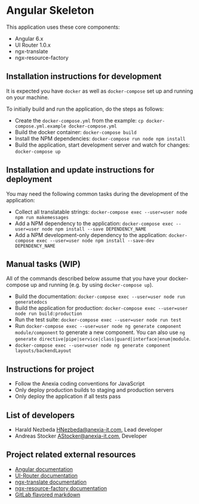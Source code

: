 # Angular Skeleton

This application uses these core components:
* Angular 6.x
* UI Router 1.0.x
* ngx-translate
* ngx-resource-factory

## Installation instructions for development

It is expected you have `docker` as well as `docker-compose` set up and running on your machine.

To initially build and run the application, do the steps as follows:
* Create the `docker-compose.yml` from the example: `cp docker-compose.yml.example docker-compose.yml`
* Build the docker container: `docker-compose build`
* Install the NPM dependencies: `docker-compose run node npm install`
* Build the application, start development server and watch for changes: `docker-compose up`

## Installation and update instructions for deployment

You may need the following common tasks during the development of the application:
* Collect all translatable strings: `docker-compose exec --user=user node npm run makemessages`
* Add a NPM dependency to the application: `docker-compose exec --user=user node npm install --save DEPENDENCY_NAME`
* Add a NPM development-only dependency to the application: `docker-compose exec --user=user node npm install --save-dev DEPENDENCY_NAME`

## Manual tasks (WIP)

All of the commands described below assume that you have your docker-compose up and running (e.g. by using `docker-compose up`).
* Build the documentation: `docker-compose exec --user=user node run generatedocs`
* Build the application for production: `docker-compose exec --user=user node run build:production`
* Run the test suite: `docker-compose exec --user=user node run test`
* Run `docker-compose exec --user=user node ng generate component module/component` to generate a new component. You can also use `ng generate directive|pipe|service|class|guard|interface|enum|module`.
* `docker-compose exec --user=user node ng generate component layouts/backendLayout`

## Instructions for project

* Follow the Anexia coding conventions for JavaScript
* Only deploy production builds to staging and production servers
* Only deploy the application if all tests pass

## List of developers

* Harald Nezbeda <HNezbeda@anexia-it.com>, Lead developer
* Andreas Stocker <AStocker@anexia-it.com>, Developer

## Project related external resources

* [Angular documentation](https://angular.io/docs)
* [UI-Router documentation](https://ui-router.github.io/ng2/)
* [ngx-translate documentation](https://github.com/ngx-translate/core)
* [ngx-resource-factory documentation](https://github.com/beachmachine/ngx-resource-factory)
* [GitLab flavored markdown](https://docs.gitlab.com/ee/user/markdown.html)
